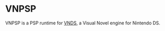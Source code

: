 VNPSP
=====

VNPSP is a PSP runtime for [VNDS](http://digital-haze.net/projects/vnds.html), a Visual Novel engine for Nintendo DS.

